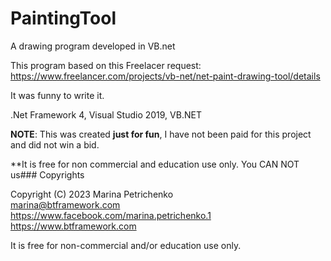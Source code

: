 # PaintingTool
 A drawing program developed in VB.net

 This program based on this Freelacer request: https://www.freelancer.com/projects/vb-net/net-paint-drawing-tool/details
 
 It was funny to write it.
 
 .Net Framework 4, Visual Studio 2019, VB.NET
 
 **NOTE**: This was created **just for fun**, I have not been paid for this project and did not win a bid.
 
 **It is free for non commercial and education use only. You CAN NOT us### Copyrights

Copyright (C) 2023 Marina Petrichenko  
marina@btframework.com  
https://www.facebook.com/marina.petrichenko.1  
https://www.btframework.com
  
It is free for non-commercial and/or education use only.
